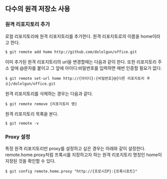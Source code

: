 ## 다수의 원격 저장소 사용

### 원격 리포지토리 추가

로컬 리포지토리에 원격 리포지토리를 추가한다. 원격 리포지토로의 이름을 home이라고 한다. 
```
$ git remote add home http://github.com/dololgun/office.git
```

이미 추가된 원격 리포지토리의 url을 변경할때는 다음과 같이 한다. 또한 리포지토리 주소 앞에 @문자를 붙이고 그 앞에 아이디:비밀번호를 입력하면 매번 인증할 필요가 없다.
```
$ git remote set-url home http://{아이디}:{비밀번호}@{다른 리포지토리 주소}/dololgun/office.git
```


원격 리포지토리를 삭제하는 경우는 다음과 같다.
```
$ git remote remove {리포지토리 명} 
```

원격 리포지토리 목록을 본다.   
```
$ git remote -v
```

### Proxy 설정

특정 원격 리포지토리만 proxy를 설정하고 싶은 경우는 아래와 같이 설정한다. remote.home.proxy처럼 프록시를 지정하고자 하는 원격 리포지토리 명칭인 home이 지정된 것을 확인할 수 있다.

```
$ git config remote.home.proxy "http://{프로시IP}:{프록시포트}"
```